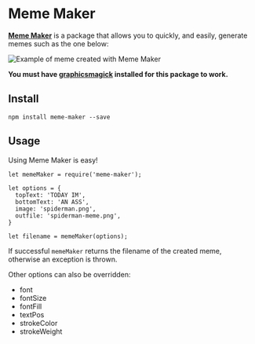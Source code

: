 Meme Maker
==========

**[Meme Maker](https://www.npmjs.com/package/meme-maker)** is a package that allows you to quickly, and easily, generate memes such as the one below:

![Example of meme created with Meme Maker](http://i.imgur.com/2s8NYvM.png)

**You must have [graphicsmagick](http://www.graphicsmagick.org/index.html) installed for this package to work.**

Install
-------

    npm install meme-maker --save

Usage
-----

Using Meme Maker is easy!

```
let memeMaker = require('meme-maker');

let options = {
  topText: 'TODAY IM',
  bottomText: 'AN ASS',
  image: 'spiderman.png',
  outfile: 'spiderman-meme.png',
}

let filename = memeMaker(options);
```

If successful `memeMaker` returns the filename of the created meme, otherwise an exception is thrown.

Other options can also be overridden:

* font
* fontSize
* fontFill
* textPos
* strokeColor
* strokeWeight
